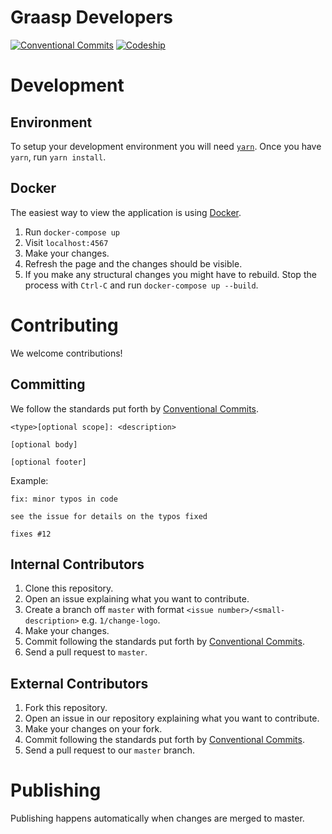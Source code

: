 # Graasp Developers

[![Conventional Commits](https://img.shields.io/badge/Conventional%20Commits-1.0.0-yellow.svg)](https://conventionalcommits.org)
[![Codeship](https://app.codeship.com/projects/79b5f0e0-a311-0136-90c3-428c20f0c044/status?branch=master)](https://app.codeship.com/projects/307247)

# Development #

## Environment ##

To setup your development environment you will need [`yarn`](https://yarnpkg.com). Once you have `yarn`, run `yarn install`.

## Docker ##

The easiest way to view the application is using [Docker](https://www.docker.com/).

1. Run `docker-compose up`
2. Visit `localhost:4567`
3. Make your changes.
4. Refresh the page and the changes should be visible.
5. If you make any structural changes you might have to rebuild. Stop the process with `Ctrl-C` and
run `docker-compose up --build`. 

# Contributing #

We welcome contributions!

## Committing ##

We follow the standards put forth by [Conventional Commits](https://www.conventionalcommits.org/en/v1.0.0-beta.2/).

```
<type>[optional scope]: <description>

[optional body]

[optional footer]
```

Example:

```
fix: minor typos in code

see the issue for details on the typos fixed

fixes #12
```

## Internal Contributors ##

1. Clone this repository.
2. Open an issue explaining what you want to contribute.
3. Create a branch off `master` with format `<issue number>/<small-description>` e.g. `1/change-logo`.
4. Make your changes.
5. Commit following the standards put forth by [Conventional Commits](https://www.conventionalcommits.org/en/v1.0.0-beta.2/).
6. Send a pull request to `master`.

## External Contributors ##

1. Fork this repository.
2. Open an issue in our repository explaining what you want to contribute.
3. Make your changes on your fork.
4. Commit following the standards put forth by [Conventional Commits](https://www.conventionalcommits.org/en/v1.0.0-beta.2/).
5. Send a pull request to our `master` branch.

# Publishing #

Publishing happens automatically when changes are merged to master.
